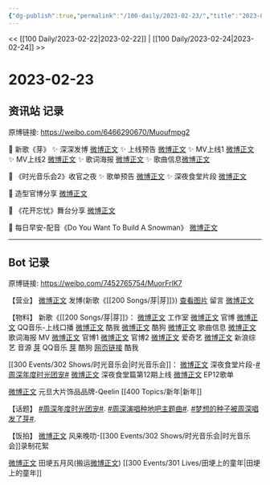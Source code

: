 ```yaml
---
{"dg-publish":true,"permalink":"/100-daily/2023-02-23/","title":"2023-02-23"}
---
```



<< [[100 Daily/2023-02-22\|2023-02-22]] | [[100 Daily/2023-02-24\|2023-02-24]] >>

# 2023-02-23

## 资讯站 记录

原博链接: https://weibo.com/6466290670/Muoufmpg2

💫 新歌《芽》
✨ 深深发博 [微博正文](https://m.weibo.cn/6466290670/4872295401130667)
✨ 上线预告 [微博正文](https://m.weibo.cn/6466290670/4872245090714642)
✨ MV上线1 [微博正文](https://m.weibo.cn/6466290670/4872281299620196)
✨ MV上线2 [微博正文](https://m.weibo.cn/6466290670/4872250177884319)
✨ 歌词海报 [微博正文](https://m.weibo.cn/6466290670/4872251349145217)
✨ 歌曲信息[微博正文](https://m.weibo.cn/6466290670/4872099699624556)

💫 《时光音乐会2》收官之夜
✨ 歌单预告 [微博正文](https://m.weibo.cn/6466290670/4872293333865326)
✨ 深夜食堂片段 [微博正文](https://m.weibo.cn/6466290670/4872294029856044)

💫 造型官博分享 [微博正文](https://m.weibo.cn/6466290670/4872406851653216)

💫 《花开忘忧》舞台分享 [微博正文](https://m.weibo.cn/6466290670/4872437965262821)

💫 每日早安-配音《Do You Want To Build A Snowman》 [微博正文](https://m.weibo.cn/6466290670/4872204586583384)

---
## Bot 记录

原博链接: https://weibo.com/7452765754/MuorFrlK7

【营业】
[微博正文](https://m.weibo.cn/1736988591/4872284203124761) 发博(新歌《[[200 Songs/芽\|芽]]》)
[查看图片](https://wx1.sinaimg.cn/large/0088n2Pggy1hbdsums7gqj30yi0f0dgu.jpg) 留言 [微博正文](https://m.weibo.cn/1240959311/4872262530370320)

【物料】
新歌《[[200 Songs/芽\|芽]]》：
[微博正文](https://m.weibo.cn/7478855230/4872095751996611) 工作室
[微博正文](https://m.weibo.cn/7781218487/4872242360484691) 官博
[微博正文](https://m.weibo.cn/2169129705/4872095735482314) QQ音乐-上线口播
[微博正文](https://m.weibo.cn/1738434147/4872095722638367) 酷我
[微博正文](https://m.weibo.cn/1665103091/4872208641688155) 酷狗
[微博正文](https://m.weibo.cn/6466290670/4872099699624556) 歌曲信息
[微博正文](https://m.weibo.cn/7781218487/4872250548030762) 歌词海报
MV
[微博正文](https://m.weibo.cn/7781218487/4872248218880199) 官博1
[微博正文](https://m.weibo.cn/7781218487/4872275075010991) 官博2
[微博正文](https://m.weibo.cn/1731986465/4872248190832143) 爱奇艺
[微博正文](https://m.weibo.cn/1878335471/4872251063666574) 新浪综艺
音源
[芽](https://weibo.cn/sinaurl?u=https%3A%2F%2Fi.y.qq.com%2Fv8%2Fplaysong.html%3Fsongid%3D397246914%26source%3Dyqq%26ADTAG%3Dhz_wb_sf%26channelId%3D10081987) QQ音乐
[芽](https://weibo.cn/sinaurl?u=https%3A%2F%2Ft3.kugou.com%2Fsong.html%3Fid%3D9aSek3cB8V3) 酷狗
[网页链接](https://weibo.cn/sinaurl?u=http%3A%2F%2Fm.kuwo.cn%2Fnewh5app%2Fplay_detail%2F263041806) 酷我

[[300 Events/302 Shows/时光音乐会\|时光音乐会]]：
[微博正文](https://m.weibo.cn/7703778879/4872278171194466) 深夜食堂片段-[#周深年度时光团宠#](https://s.weibo.com/weibo?q=%23%E5%91%A8%E6%B7%B1%E5%B9%B4%E5%BA%A6%E6%97%B6%E5%85%89%E5%9B%A2%E5%AE%A0%23)
[微博正文](https://m.weibo.cn/7703778879/4872278276574576) 深夜食堂篇第12期上线
[微博正文](https://m.weibo.cn/7703778879/4872284467102834) EP12歌单

[微博正文](https://m.weibo.cn/2911940961/4872400564388289) 元旦大片饰品品牌-Qeelin [[400 Topics/新年\|新年]]

【话题】
[#周深年度时光团宠#](https://s.weibo.com/weibo?q=%23%E5%91%A8%E6%B7%B1%E5%B9%B4%E5%BA%A6%E6%97%B6%E5%85%89%E5%9B%A2%E5%AE%A0%23).
[#周深演唱种地吧主题曲#](https://s.weibo.com/weibo?q=%23%E5%91%A8%E6%B7%B1%E6%BC%94%E5%94%B1%E7%A7%8D%E5%9C%B0%E5%90%A7%E4%B8%BB%E9%A2%98%E6%9B%B2%23).
[#梦想的种子被周深唱发了芽#](https://s.weibo.com/weibo?q=%23%E6%A2%A6%E6%83%B3%E7%9A%84%E7%A7%8D%E5%AD%90%E8%A2%AB%E5%91%A8%E6%B7%B1%E5%94%B1%E5%8F%91%E4%BA%86%E8%8A%BD%23).

【饭拍】
[微博正文](https://m.weibo.cn/5858510944/4872266134064987) 风来晚叻-[[300 Events/302 Shows/时光音乐会\|时光音乐会]]录制花絮

[微博正文](https://m.weibo.cn/6108895035/4872115440583904) 田埂五月风(搬运[微博正文](https://m.weibo.cn/6323876918/4802497636733978)) [[300 Events/301 Lives/田埂上的童年\|田埂上的童年]]
